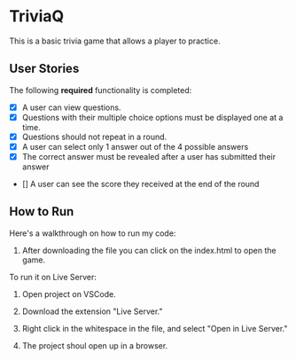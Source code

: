 # TriviaQ

This is a basic trivia game that allows a player to practice.


## User Stories

The following **required** functionality is completed:

- [x] A user can view questions.
- [x] Questions with their multiple choice options must be displayed one at a time.
- [x] Questions should not repeat in a round.
- [x] A user can select only 1 answer out of the 4 possible answers
- [x] The correct answer must be revealed after a user has submitted their answer 
- [] A user can see the score they received at the end of the round

## How to Run

Here's a walkthrough on how to run my code:

1. After downloading the file you can click on the index.html to open the game.

To run it on Live Server:

1. Open project on VSCode.

2. Download the extension "Live Server."

3. Right click in the whitespace in the file, and select "Open in Live Server."

4. The project shoul open up in a browser.




